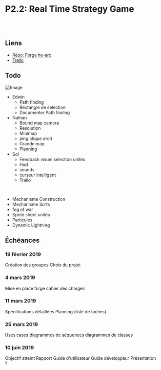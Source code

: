 # P2.2: Real Time Strategy Game

<br><br>

<Team :members="['Nathan', 'Edwin', 'Sol']"/>

<h2>Liens</h2>

* [Répo: Forge he-arc](https://forge.ing.he-arc.ch/gitlab/inf/1819/p2-java/yarts.git)
* [Trello](https://trello.com/b/mmgJb6m7/yarts-master-backlog)

<h2>Todo</h2>

![Image](https://i.imgur.com/J5YAkMM.png)

* Edwin
    * <Check state="false">Path finding</Check>
    * <Check state="false">Rectangle de selection</Check>
    * <Check state="false">Documenter Path finding</Check>
* Nathan
    * <Check state="false">Bound map camera</Check>
    * <Check state="false">Resolution</Check>
    * <Check state="false">Minimap</Check>
    * <Check state="false">ping clique droit</Check>
    * <Check state="false">Grande map</Check>
    * <Check state="false">Planning</Check>
* Sol
    * <Check state="false">Feedback visuel selection unités</Check> 
    * <Check state="false">Hud</Check>
    * <Check state="false">sounds</Check>
    * <Check state="false">curseur intelligent</Check>
    * <Check state="false">Trello</Check>

<br>

* <Check state="false">Mechanisme Construction</Check>
* <Check state="false">Mechanisme Sorts</Check>
* <Check state="false">fog of war</Check>
* <Check state="false">Sprite sheet unités</Check>
* <Check state="false">Particules</Check>
* <Check state="false">Dynamic Lightning</Check>


<Posts header="Documents"/>

<h2>Échéances</h2>

### 19 février 2019
<Check state="true">Création des groupes</Check>
<Check state="true">Choix du projet</Check>

### 4 mars 2019
<Check state="true">Mise en place forge</Check>
<Check state="true">cahier des charges</Check>

### 11 mars 2019
<Check state="false">Spécifications détaillées</Check>
<Check state="false">Planning (liste de taches)</Check>

### 25 mars 2019
<Check state="false">Uses cases</Check>
<Check state="false">diagrammes de séquences</Check>
<Check state="false">diagrammes de classes</Check>

### 10 juin 2019
<Check state="false">Objectif atteint</Check>
<Check state="false">Rapport</Check>
<Check state="false">Guide d'utilisateur</Check>
<Check state="false">Guide développeur</Check>
<Check state="false">Présentation ? </Check>


